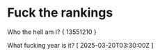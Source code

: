 # Fuck the rankings

Who the hell am I?
{ 13551210 }

What fucking year is it?
[ 2025-03-20T03:30:00Z ]
